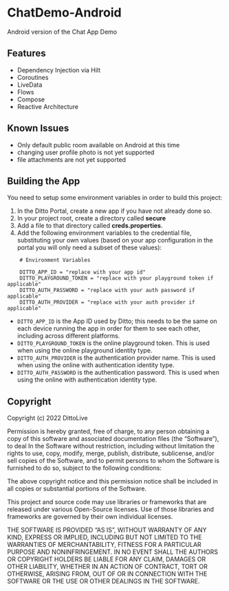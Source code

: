 # ChatDemo-Android
Android version of the Chat App Demo

## Features
- Dependency Injection via Hilt
- Coroutines
- LiveData
- Flows
- Compose
- Reactive Architecture

## Known Issues
- Only default public room available on Android at this time
- changing user profile photo is not yet supported
- file attachments are not yet supported

## Building the App

You need to setup some environment variables in order to build this project:

1. In the Ditto Portal, create a new app if you have not already done so.
2. In your project root, create a directory called **secure**
3. Add a file to that directory called **creds.properties**.
4. Add the following environment variables to the credential file, substituting your own values (based on your app configuration in the portal you will only need a subset of these values):
```
    # Environment Variables  
    
    DITTO_APP_ID = "replace with your app id"
    DITTO_PLAYGROUND_TOKEN = "replace with your playground token if applicable"
    DITTO_AUTH_PASSWORD = "replace with your auth password if applicable"
    DITTO_AUTH_PROVIDER = "replace with your auth provider if applicable"
```

* `DITTO_APP_ID` is the App ID used by Ditto; this needs to be the same on each device running the app in order for them to see each other, including across different platforms.
* `DITTO_PLAYGROUND_TOKEN` is the online playground token. This is used when using the online playground identity type.
* `DITTO_AUTH_PROVIDER` is the authentication provider name. This is used when using the online with authentication identity type.
* `DITTO_AUTH_PASSWORD` is the authentication password. This is used when using the online with authentication identity type.

 ## Copyright
Copyright (c) 2022 DittoLive

Permission is hereby granted, free of charge, to any person obtaining a copy
of this software and associated documentation files (the “Software”), to deal
In the Software without restriction, including without limitation the rights
to use, copy, modify, merge, publish, distribute, sublicense, and/or sell
copies of the Software, and to permit persons to whom the Software is
furnished to do so, subject to the following conditions:

The above copyright notice and this permission notice shall be included in
all copies or substantial portions of the Software.

This project and source code may use libraries or frameworks that are
released under various Open-Source licenses. Use of those libraries and
frameworks are governed by their own individual licenses.

THE SOFTWARE IS PROVIDED “AS IS”, WITHOUT WARRANTY OF ANY KIND, EXPRESS OR
IMPLIED, INCLUDING BUT NOT LIMITED TO THE WARRANTIES OF MERCHANTABILITY,
FITNESS FOR A PARTICULAR PURPOSE AND NONINFRINGEMENT. IN NO EVENT SHALL THE
AUTHORS OR COPYRIGHT HOLDERS BE LIABLE FOR ANY CLAIM, DAMAGES OR OTHER
LIABILITY, WHETHER IN AN ACTION OF CONTRACT, TORT OR OTHERWISE, ARISING FROM,
OUT OF OR IN CONNECTION WITH THE SOFTWARE OR THE USE OR OTHER DEALINGS IN
THE SOFTWARE.
